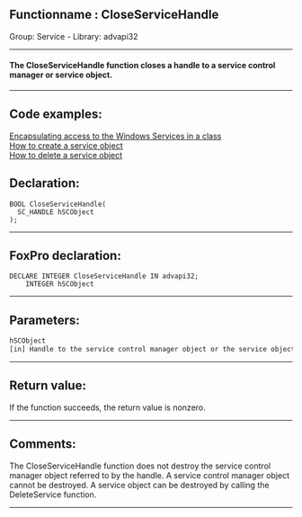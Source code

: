 <link rel="stylesheet" type="text/css" href="../../css/win32api.css">  
<link rel="stylesheet" href="https://cdnjs.cloudflare.com/ajax/libs/font-awesome/4.7.0/css/font-awesome.min.css">

## Functionname : CloseServiceHandle
Group: Service - Library: advapi32    
***  


#### The CloseServiceHandle function closes a handle to a service control manager or service object.
***  


## Code examples:
[Encapsulating access to the Windows Services in a class](../../samples/sample_476.md)  
[How to create a service object](../../samples/sample_517.md)  
[How to delete a service object](../../samples/sample_518.md)  

## Declaration:
```foxpro  
BOOL CloseServiceHandle(
  SC_HANDLE hSCObject
);  
```  
***  


## FoxPro declaration:
```foxpro  
DECLARE INTEGER CloseServiceHandle IN advapi32;
	INTEGER hSCObject  
```  
***  


## Parameters:
```txt  
hSCObject
[in] Handle to the service control manager object or the service object to close.  
```  
***  


## Return value:
If the function succeeds, the return value is nonzero.  
***  


## Comments:
The CloseServiceHandle function does not destroy the service control manager object referred to by the handle. A service control manager object cannot be destroyed. A service object can be destroyed by calling the DeleteService function.  
  
***  

